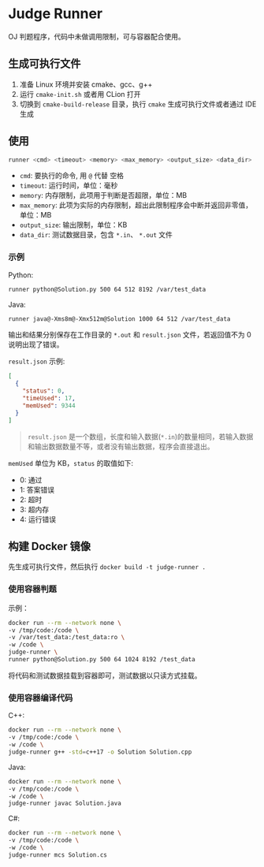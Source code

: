 # Judge Runner

OJ 判题程序，代码中未做调用限制，可与容器配合使用。

## 生成可执行文件

1. 准备 Linux 环境并安装 cmake、gcc、g++
2. 运行 `cmake-init.sh` 或者用 CLion 打开
3. 切换到 `cmake-build-release` 目录，执行 `cmake` 生成可执行文件或者通过 IDE 生成

## 使用

```bash
runner <cmd> <timeout> <memory> <max_memory> <output_size> <data_dir>
```

- `cmd`: 要执行的命令, 用 `@` 代替 <kbd>空格</kbd>
- `timeout`: 运行时间，单位：毫秒
- `memory`: 内存限制，此项用于判断是否超限，单位：MB
- `max_memory`: 此项为实际的内存限制，超出此限制程序会中断并返回非零值，单位：MB
- `output_size`: 输出限制，单位：KB
- `data_dir`: 测试数据目录，包含 `*.in`、 `*.out` 文件

### 示例

Python:

```bash
runner python@Solution.py 500 64 512 8192 /var/test_data
```

Java:

```bash
runner java@-Xms8m@-Xmx512m@Solution 1000 64 512 /var/test_data
```

输出和结果分别保存在工作目录的 `*.out` 和 `result.json` 文件，若返回值不为 0 说明出现了错误。

`result.json` 示例:

```json
[
  {
    "status": 0,
    "timeUsed": 17,
    "memUsed": 9344
  }
]
```

> `result.json` 是一个数组，长度和输入数据(`*.in`)的数量相同，若输入数据和输出数据数量不等，或者没有输出数据，程序会直接退出。

`memUsed` 单位为 KB，`status` 的取值如下:

- 0: 通过
- 1: 答案错误
- 2: 超时
- 3: 超内存
- 4: 运行错误

## 构建 Docker 镜像

先生成可执行文件，然后执行 `docker build -t judge-runner .`

### 使用容器判题

示例：

```bash
docker run --rm --network none \
-v /tmp/code:/code \
-v /var/test_data:/test_data:ro \
-w /code \
judge-runner \
runner python@Solution.py 500 64 1024 8192 /test_data
```

将代码和测试数据挂载到容器即可，测试数据以只读方式挂载。

### 使用容器编译代码

C++:

```bash
docker run --rm --network none \
-v /tmp/code:/code \
-w /code \
judge-runner g++ -std=c++17 -o Solution Solution.cpp
```

Java:

```bash
docker run --rm --network none \
-v /tmp/code:/code \
-w /code \
judge-runner javac Solution.java
```

C#:

```bash
docker run --rm --network none \
-v /tmp/code:/code \
-w /code \
judge-runner mcs Solution.cs
```